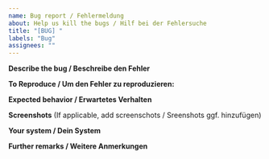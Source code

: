 ```yaml
---
name: Bug report / Fehlermeldung
about: Help us kill the bugs / Hilf bei der Fehlersuche
title: "[BUG] "
labels: "Bug"
assignees: ""
---
```


**Describe the bug / Beschreibe den Fehler**

**To Reproduce / Um den Fehler zu reproduzieren:**

**Expected behavior / Erwartetes Verhalten**

**Screenshots**
(If applicable, add screenschots / Sreenshots ggf. hinzufügen)

**Your system / Dein System**

**Further remarks / Weitere Anmerkungen**
